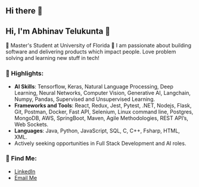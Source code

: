 ## Hi there 👋

<!--
**Abhinav-Telukunta/Abhinav-Telukunta** is a ✨ _special_ ✨ repository because its `README.md` (this file) appears on your GitHub profile.

Here are some ideas to get you started:

- 🔭 I’m currently working on ...
- 🌱 I’m currently learning ...
- 👯 I’m looking to collaborate on ...
- 🤔 I’m looking for help with ...
- 💬 Ask me about ...
- 📫 How to reach me: ...
- 😄 Pronouns: ...
- ⚡ Fun fact: ...
-->


## Hi, I'm Abhinav Telukunta 👋  
🌟  Master's Student at University of Florida
🚀 I am passionate about building software and delivering products which impact people. Love problem solving and learning new stuff in tech!

### 🌟 Highlights:
- **AI Skills**: Tensorflow, Keras, Natural Language Processing, Deep Learning, Neural Networks, Computer Vision, Generative AI, Langchain, Numpy, Pandas, Supervised and Unsupervised Learning.
- **Frameworks and Tools**: React, Redux, Jest, Pytest, .NET, Nodejs, Flask, Git, Postman, Docker, Fast API, Selenium, Linux command line, Postgres, MongoDB, AWS, SpringBoot, Maven, Agile Methodologies, REST API’s, Web Sockets.
- **Languages**: Java, Python, JavaScript, SQL, C, C++, Fsharp, HTML, XML.
- Actively seeking opportunities in Full Stack Development and AI roles.

### 🔗 Find Me:
- [LinkedIn](https://www.linkedin.com/in/telukunta-vijay-abhinav/)
- [Email Me](mailto:abhi.telukunta@gmail.com)

